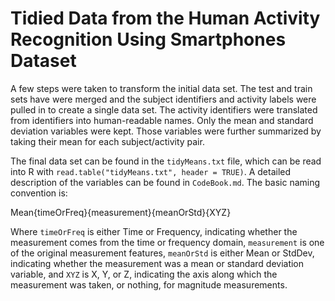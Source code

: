 # Tidied Data from the Human Activity Recognition Using Smartphones Dataset

A few steps were taken to transform the initial data set. The test and train sets have were merged and the subject identifiers and activity labels were pulled in to create a single data set. The activity identifiers were translated from identifiers into human-readable names. Only the mean and standard deviation variables were kept. Those variables were further summarized by taking their mean for each subject/activity pair.

The final data set can be found in the `tidyMeans.txt` file, which can be read into R with `read.table("tidyMeans.txt", header = TRUE)`. A detailed description of the variables can be found in `CodeBook.md`. The basic naming convention is:

  Mean{timeOrFreq}{measurement}{meanOrStd}{XYZ}

Where `timeOrFreq` is either Time or Frequency, indicating whether the measurement comes from the time or frequency domain, `measurement` is one of the original measurement features, `meanOrStd` is either Mean or StdDev, indicating whether the measurement was a mean or standard deviation variable, and `XYZ` is X, Y, or Z, indicating the axis along which the measurement was taken, or nothing, for magnitude measurements.
